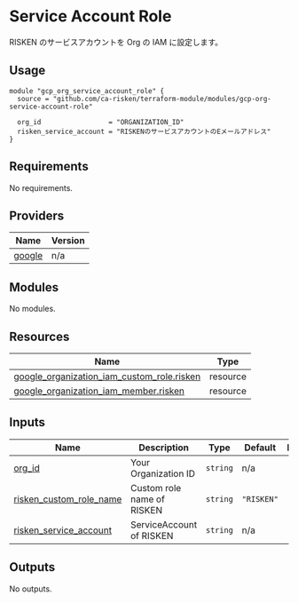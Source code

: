 # Service Account Role

RISKEN のサービスアカウントを Org の IAM に設定します。

## Usage

```hcl
module "gcp_org_service_account_role" {
  source = "github.com/ca-risken/terraform-module/modules/gcp-org-service-account-role"

  org_id                 = "ORGANIZATION_ID"
  risken_service_account = "RISKENのサービスアカウントのEメールアドレス"
}
```

<!-- BEGIN_TF_DOCS -->
## Requirements

No requirements.

## Providers

| Name | Version |
|------|---------|
| <a name="provider_google"></a> [google](#provider\_google) | n/a |

## Modules

No modules.

## Resources

| Name | Type |
|------|------|
| [google_organization_iam_custom_role.risken](https://registry.terraform.io/providers/hashicorp/google/latest/docs/resources/organization_iam_custom_role) | resource |
| [google_organization_iam_member.risken](https://registry.terraform.io/providers/hashicorp/google/latest/docs/resources/organization_iam_member) | resource |

## Inputs

| Name | Description | Type | Default | Required |
|------|-------------|------|---------|:--------:|
| <a name="input_org_id"></a> [org\_id](#input\_org\_id) | Your Organization ID | `string` | n/a | yes |
| <a name="input_risken_custom_role_name"></a> [risken\_custom\_role\_name](#input\_risken\_custom\_role\_name) | Custom role name of RISKEN | `string` | `"RISKEN"` | no |
| <a name="input_risken_service_account"></a> [risken\_service\_account](#input\_risken\_service\_account) | ServiceAccount of RISKEN | `string` | n/a | yes |

## Outputs

No outputs.
<!-- END_TF_DOCS -->